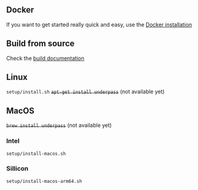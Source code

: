 ## Docker

If you want to get started really quick and easy, use the [Docker installation](../Dev/install-with-docker.md)

## Build from source

Check the [build documentation](../get-started/Build.md)

## Linux

`setup/install.sh`
<s>`apt-get install underpass`</s> (not available yet)

## MacOS

<s>`brew install underpass`</s> (not available yet)

### Intel

`setup/install-macos.sh`

### Sillicon

`setup/install-macos-arm64.sh`
